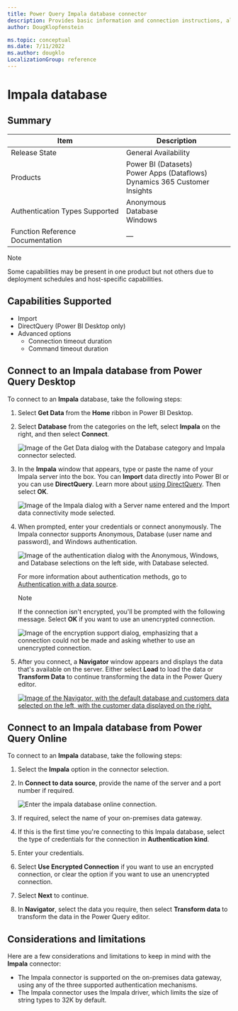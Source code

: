 ```yaml
---
title: Power Query Impala database connector
description: Provides basic information and connection instructions, along with tips about combining data from multiple files and subfolders.
author: DougKlopfenstein

ms.topic: conceptual
ms.date: 7/11/2022
ms.author: dougklo
LocalizationGroup: reference
---
```


# Impala database

## Summary

| Item | Description |
| ---- | ----------- |
| Release State | General Availability |
| Products | Power BI (Datasets)<br/>Power Apps (Dataflows)<br/>Dynamics 365 Customer Insights |
| Authentication Types Supported | Anonymous<br/>Database<br/>Windows |
| Function Reference Documentation | &mdash; |

>[!Note]
> Some capabilities may be present in one product but not others due to deployment schedules and host-specific capabilities.

## Capabilities Supported

* Import
* DirectQuery (Power BI Desktop only)
* Advanced options
  * Connection timeout duration
  * Command timeout duration

## Connect to an Impala database from Power Query Desktop

To connect to an **Impala** database, take the following steps:

1. Select **Get Data** from the **Home** ribbon in Power BI Desktop.

2. Select **Database** from the categories on the left, select **Impala** on the right, and then select **Connect**.

    ![Image of the Get Data dialog with the Database category and Impala connector selected.](media/impala-database/get-data.png)

3. In the **Impala** window that appears, type or paste the name of your Impala server into the box. You can **Import** data directly into Power BI or you can use **DirectQuery**. Learn more about [using DirectQuery](desktop-use-directquery.md). Then select **OK**.

    ![Image of the Impala dialog with a Server name entered and the Import data connectivity mode selected.](media/impala-database/server-selection.png)

4. When prompted, enter your credentials or connect anonymously. The Impala connector supports Anonymous, Database (user name and password), and Windows authentication.

    ![Image of the authentication dialog with the Anonymous, Windows, and Database selections on the left side, with Database selected.](media/impala-database/sign-in-screen.png)

   For more information about authentication methods, go to [Authentication with a data source](../connectorauthentication.md).

   >[!Note]
   >  If the connection isn't encrypted, you'll be prompted with the following message. Select **OK** if you want to use an unencrypted connection.

   ![Image of the encryption support dialog, emphasizing that a connection could not be made and asking whether to use an unencrypted connection.](media/impala-database/encryption-warning.png)

5. After you connect, a **Navigator** window appears and displays the data that's available on the server. Either select **Load** to load the data or **Transform Data** to continue transforming the data in the Power Query editor.

    [![Image of the Navigator, with the default database and customers data selected on the left, with the customer data displayed on the right.](media/impala-database/navigator.png)](media/impala-database/navigator.png#lightbox)

## Connect to an Impala database from Power Query Online

To connect to an **Impala** database, take the following steps:

1. Select the **Impala** option in the connector selection.

2. In **Connect to data source**, provide the name of the server and a port number if required.

   ![Enter the impala database online connection.](./media/impala-database/service-signin.png)

3. If required, select the name of your on-premises data gateway.

4. If this is the first time you're connecting to this Impala database, select the type of credentials for the connection in **Authentication kind**.

5. Enter your credentials.

6. Select **Use Encrypted Connection** if you want to use an encrypted connection, or clear the option if you want to use an unencrypted connection.

7. Select **Next** to continue.

8. In **Navigator**, select the data you require, then select **Transform data** to transform the data in the Power Query editor.

## Considerations and limitations

Here are a few considerations and limitations to keep in mind with the **Impala** connector:

* The Impala connector is supported on the on-premises data gateway, using any of the three supported authentication mechanisms.
* The Impala connector uses the Impala driver, which limits the size of string types to 32K by default.

